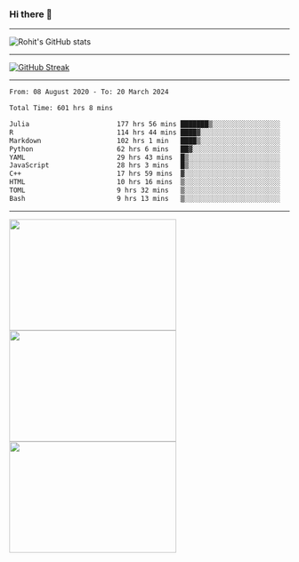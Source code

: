 ### Hi there 👋

<hr/>

![Rohit's GitHub stats](https://github-readme-stats.vercel.app/api?username=RohitRathore1&show_icons=true&theme=transparent)

<hr/>

[![GitHub Streak](http://github-readme-streak-stats.herokuapp.com?user=RohitRathore1&theme=dark&mode=weekly)](https://git.io/streak-stats)

<hr/>

<!--START_SECTION:waka-->

```txt
From: 08 August 2020 - To: 20 March 2024

Total Time: 601 hrs 8 mins

Julia                      177 hrs 56 mins ███████▒░░░░░░░░░░░░░░░░░   29.60 %
R                          114 hrs 44 mins ████▓░░░░░░░░░░░░░░░░░░░░   19.09 %
Markdown                   102 hrs 1 min   ████▒░░░░░░░░░░░░░░░░░░░░   16.97 %
Python                     62 hrs 6 mins   ██▓░░░░░░░░░░░░░░░░░░░░░░   10.33 %
YAML                       29 hrs 43 mins  █▒░░░░░░░░░░░░░░░░░░░░░░░   04.94 %
JavaScript                 28 hrs 3 mins   █▒░░░░░░░░░░░░░░░░░░░░░░░   04.67 %
C++                        17 hrs 59 mins  ▓░░░░░░░░░░░░░░░░░░░░░░░░   02.99 %
HTML                       10 hrs 16 mins  ▒░░░░░░░░░░░░░░░░░░░░░░░░   01.71 %
TOML                       9 hrs 32 mins   ▒░░░░░░░░░░░░░░░░░░░░░░░░   01.59 %
Bash                       9 hrs 13 mins   ▒░░░░░░░░░░░░░░░░░░░░░░░░   01.53 %
```

<!--END_SECTION:waka-->

<hr/>

<p>
  <img src="https://wakatime.com/share/@TeAmp0is0N/0205e68a-e5ed-48bf-b870-3c94c1fa77d3.svg" width="300" height="200">
  <img src="https://wakatime.com/share/@TeAmp0is0N/3935ee43-08a3-493e-8b95-60c1f9204b15.svg" width="300" height="200">
  <img src="https://wakatime.com/share/@TeAmp0is0N/8717aacc-7340-44e0-abb1-987dc9823fcd.svg" width="300" height="200">
</p>




